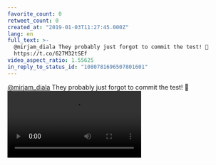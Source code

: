 ```yaml
---
favorite_count: 0
retweet_count: 0
created_at: "2019-01-03T11:27:45.000Z"
lang: en
full_text: >-
  @mirjam_diala They probably just forgot to commit the test! 🙊
  https://t.co/627M32tSEf
video_aspect_ratio: 1.55625
in_reply_to_status_id: "1080781696507801601"
---
```


[@mirjam_diala](https://twitter.com/mirjam_diala) They probably just forgot to
commit the test! 🙊
![Embedded Video](https://twitter-media-coderbyheart.s3.eu-north-1.amazonaws.com/1080787798792327168-Dv-6w5YWsAw54d7.mp4)
